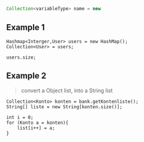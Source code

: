 ```java
Collection<variableType> name = new
```

## Example 1
```
Hashmap<Interger,User> users = new HashMap();
Collection<User> = users;

users.size;
```

## Example 2
> convert a Object list, into a String list
```
Collection<Konto> konten = bank.getKontenliste();  
String[] liste = new String[konten.size()];

int i = 0;
for (Konto a = konten){
	list[i++] = a;
}
```